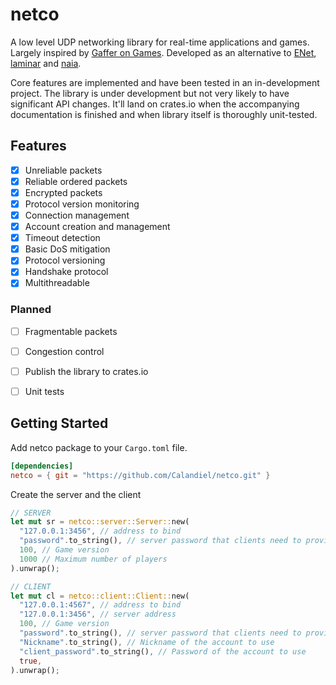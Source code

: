 # netco
A low level UDP networking library for real-time applications and games. Largely inspired by [Gaffer on Games][gog]. Developed as an alternative to [ENet][enet], [laminar][laminar] and [naia][naia].

[enet]: http://enet.bespin.org/
[laminar]: https://github.com/TimonPost/laminar
[naia]: https://github.com/naia-lib/naia
[gog]: https://gafferongames.com/

Core features are implemented and have been tested in an in-development project. The library is under development but not very likely to have significant API changes. It'll land on crates.io when the accompanying documentation is finished and when library itself is thoroughly unit-tested.


## Features

* [x] Unreliable packets
* [x] Reliable ordered packets
* [x] Encrypted packets
* [x] Protocol version monitoring
* [x] Connection management
* [x] Account creation and management
* [x] Timeout detection
* [x] Basic DoS mitigation
* [x] Protocol versioning
* [x] Handshake protocol
* [x] Multithreadable

### Planned

* [ ] Fragmentable packets
* [ ] Congestion control
* [ ] Publish the library to crates.io
* [ ] Unit tests


## Getting Started

Add netco package to your `Cargo.toml` file.

```toml
[dependencies]
netco = { git = "https://github.com/Calandiel/netco.git" }
```

Create the server and the client

```rust
// SERVER
let mut sr = netco::server::Server::new(
  "127.0.0.1:3456", // address to bind
  "password".to_string(), // server password that clients need to provide to connect
  100, // Game version
  1000 // Maximum number of players
).unwrap();

// CLIENT
let mut cl = netco::client::Client::new(
  "127.0.0.1:4567", // address to bind
  "127.0.0.1:3456", // server address
  100, // Game version
  "password".to_string(), // server password that clients need to provide to connect
  "Nickname".to_string(), // Nickname of the account to use
  "client_password".to_string(), // Password of the account to use
  true,
).unwrap();
```



